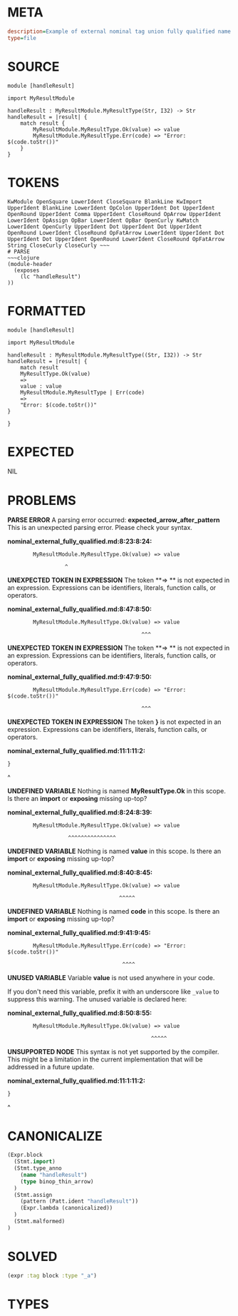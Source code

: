 # META
~~~ini
description=Example of external nominal tag union fully qualified name
type=file
~~~
# SOURCE
~~~roc
module [handleResult]

import MyResultModule

handleResult : MyResultModule.MyResultType(Str, I32) -> Str
handleResult = |result| {
    match result {
        MyResultModule.MyResultType.Ok(value) => value
        MyResultModule.MyResultType.Err(code) => "Error: $(code.toStr())"
    }
}
~~~
# TOKENS
~~~text
KwModule OpenSquare LowerIdent CloseSquare BlankLine KwImport UpperIdent BlankLine LowerIdent OpColon UpperIdent Dot UpperIdent OpenRound UpperIdent Comma UpperIdent CloseRound OpArrow UpperIdent LowerIdent OpAssign OpBar LowerIdent OpBar OpenCurly KwMatch LowerIdent OpenCurly UpperIdent Dot UpperIdent Dot UpperIdent OpenRound LowerIdent CloseRound OpFatArrow LowerIdent UpperIdent Dot UpperIdent Dot UpperIdent OpenRound LowerIdent CloseRound OpFatArrow String CloseCurly CloseCurly ~~~
# PARSE
~~~clojure
(module-header
  (exposes
    (lc "handleResult")
))
~~~
# FORMATTED
~~~roc
module [handleResult]

import MyResultModule

handleResult : MyResultModule.MyResultType((Str, I32)) -> Str
handleResult = |result| {
	match result
	MyResultType.Ok(value)
	=> 
	value : value
	MyResultModule.MyResultType | Err(code)
	=> 
	"Error: $(code.toStr())"
}

}
~~~
# EXPECTED
NIL
# PROBLEMS
**PARSE ERROR**
A parsing error occurred: **expected_arrow_after_pattern**
This is an unexpected parsing error. Please check your syntax.

**nominal_external_fully_qualified.md:8:23:8:24:**
```roc
        MyResultModule.MyResultType.Ok(value) => value
```
                      ^


**UNEXPECTED TOKEN IN EXPRESSION**
The token **=> ** is not expected in an expression.
Expressions can be identifiers, literals, function calls, or operators.

**nominal_external_fully_qualified.md:8:47:8:50:**
```roc
        MyResultModule.MyResultType.Ok(value) => value
```
                                              ^^^


**UNEXPECTED TOKEN IN EXPRESSION**
The token **=> ** is not expected in an expression.
Expressions can be identifiers, literals, function calls, or operators.

**nominal_external_fully_qualified.md:9:47:9:50:**
```roc
        MyResultModule.MyResultType.Err(code) => "Error: $(code.toStr())"
```
                                              ^^^


**UNEXPECTED TOKEN IN EXPRESSION**
The token **}** is not expected in an expression.
Expressions can be identifiers, literals, function calls, or operators.

**nominal_external_fully_qualified.md:11:1:11:2:**
```roc
}
```
^


**UNDEFINED VARIABLE**
Nothing is named **MyResultType.Ok** in this scope.
Is there an **import** or **exposing** missing up-top?

**nominal_external_fully_qualified.md:8:24:8:39:**
```roc
        MyResultModule.MyResultType.Ok(value) => value
```
                       ^^^^^^^^^^^^^^^


**UNDEFINED VARIABLE**
Nothing is named **value** in this scope.
Is there an **import** or **exposing** missing up-top?

**nominal_external_fully_qualified.md:8:40:8:45:**
```roc
        MyResultModule.MyResultType.Ok(value) => value
```
                                       ^^^^^


**UNDEFINED VARIABLE**
Nothing is named **code** in this scope.
Is there an **import** or **exposing** missing up-top?

**nominal_external_fully_qualified.md:9:41:9:45:**
```roc
        MyResultModule.MyResultType.Err(code) => "Error: $(code.toStr())"
```
                                        ^^^^


**UNUSED VARIABLE**
Variable **value** is not used anywhere in your code.

If you don't need this variable, prefix it with an underscore like `_value` to suppress this warning.
The unused variable is declared here:

**nominal_external_fully_qualified.md:8:50:8:55:**
```roc
        MyResultModule.MyResultType.Ok(value) => value
```
                                                 ^^^^^


**UNSUPPORTED NODE**
This syntax is not yet supported by the compiler.
This might be a limitation in the current implementation that will be addressed in a future update.

**nominal_external_fully_qualified.md:11:1:11:2:**
```roc
}
```
^


# CANONICALIZE
~~~clojure
(Expr.block
  (Stmt.import)
  (Stmt.type_anno
    (name "handleResult")
    (type binop_thin_arrow)
  )
  (Stmt.assign
    (pattern (Patt.ident "handleResult"))
    (Expr.lambda (canonicalized))
  )
  (Stmt.malformed)
)
~~~
# SOLVED
~~~clojure
(expr :tag block :type "_a")
~~~
# TYPES
~~~roc
~~~
